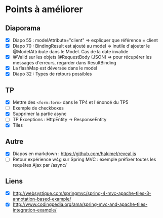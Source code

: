 # Points à améliorer

## Diaporama

 - [x] Diapo 55 : modelAttribute="client" => expliquer que référence = client
 - [x] Diapo 70 : BindingResult est ajouté au model => inutile d'ajouter le @ModelAttribute dans le Model.
    Cas de la date invalide
 - [x] @Valid sur les objets @RequestBody (JSON) => pour récupérer les messages d'erreurs, regarder dans ResultBinding
 - [x] La flashMap est déversée dans le model
 - [x] Diapo 32 : Types de retours possibles

## TP

 - [x] Mettre des `<form:form>` dans le TP4 et l'énoncé du TP5
 - [ ] Exemple de checkboxes
 - [x] Supprimer la partie async
 - [ ] TP Exceptions : HttpEntity -> ResponseEntity
 - [x] Tiles

## Autre

 - [x] Diapos en markdown : https://github.com/hakimel/reveal.js
 - [ ] Retour expérience w4g sur Spring MVC : exemple préfixer toutes les requêtes Ajax par /async/

## Liens
 - [x] http://websystique.com/springmvc/spring-4-mvc-apache-tiles-3-annotation-based-example/
 - [x] http://www.codingpedia.org/ama/spring-mvc-and-apache-tiles-integration-example/